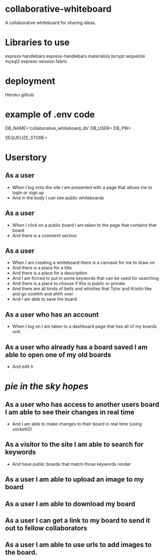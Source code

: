 # collaborative-whiteboard
A collaborative whiteboard for sharing ideas.

# Libraries to use
express
handlebars
express-handlebars
materialize
bcrypt
sequelize
mysql2
express-session
fabric

# deployment
Heroku
github

# example of .env code
DB_NAME='collaborative_whiteboard_db'
DB_USER=
DB_PW=

SEQUELIZE_STORE=


# Userstory
## As a user
* When I log onto the site I am presented with a page that allows me to login or sign up
* And in the body I can see public whiteboards

## As a user
* When I click on a public board I am taken to the page that contains that board
* And there is a comment section

## As a user
* When I am creating a whiteboard there is a canvase for me to draw on
* And there is a place for a title
* And there is a place for a description
* And I am forced to put in some keywords that can be used for searching
* And there is a place to choose if this is public or private
* And there are all kinds of bells and whistles that Tylor and Kristin like and go ooohhh and ahhh over
* And I am able to save the board

## As a user who has an account
* When I log on I am taken to a dashboard page that has all of my boards onit.

## As a user who already has a board saved I am able to open one of my old boards
* And edit it

# _pie in the sky hopes_
## As a user who has access to another users board I am able to see their changes in real time
* And I am able to make changes to their board in real time (using socketIO)

## As a visitor to the site I am able to search for keywords
* And have public boards that match those keywords render

## As a user I am able to upload an image to my board

## As a user I am able to download my board

## As a user I can get a link to my board to send it out to fellow collaborators

## As a user I am able to use urls to add images to the board.
